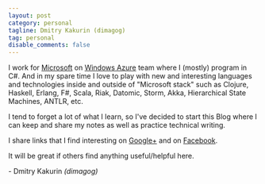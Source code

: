 ```yaml
---
layout: post
category: personal
tagline: Dmitry Kakurin (dimagog)
tag: personal
disable_comments: false
---
```

I work for [Microsoft] on [Windows Azure][] team where I (mostly) program in C#.
And in my spare time I love to play with new and interesting languages and technologies
inside and outside of "Microsoft stack"
such as Clojure, Haskell, Erlang, F#, Scala, Riak, Datomic, Storm, Akka, Hierarchical State Machines, ANTLR, etc.

I tend to forget a lot of what I learn, so I've decided to start this Blog
where I can keep and share my notes as well as practice technical writing.

I share links that I find interesting on [Google+](https://plus.google.com/109391987177502206351/posts)
and on [Facebook](https://www.facebook.com/dmitry.kakurin.9).

It will be great if others find anything useful/helpful here.

\- Dmitry Kakurin *(dimagog)*

[Microsoft]: http://microsoft.com/jobs
[Windows Azure]: http://www.windowsazure.com
